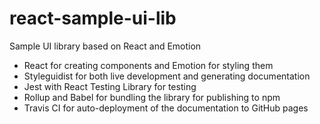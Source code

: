 # react-sample-ui-lib
Sample UI library based on React and Emotion

- React for creating components and Emotion for styling them
- Styleguidist for both live development and generating documentation
- Jest with React Testing Library for testing
- Rollup and Babel for bundling the library for publishing to npm
- Travis CI for auto-deployment of the documentation to GitHub pages
